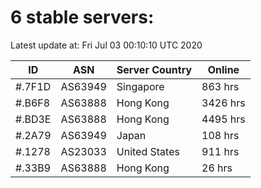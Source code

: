 # 6 stable servers:

Latest update at: Fri Jul 03 00:10:10 UTC 2020

| ID | ASN | Server Country | Online |
| -- | --- | -------------- | ------ |
| #.7F1D | AS63949 | Singapore | 863 hrs |
| #.B6F8 | AS63888 | Hong Kong | 3426 hrs |
| #.BD3E | AS63888 | Hong Kong | 4495 hrs |
| #.2A79 | AS63949 | Japan | 108 hrs |
| #.1278 | AS23033 | United States | 911 hrs |
| #.33B9 | AS63888 | Hong Kong | 26 hrs |

